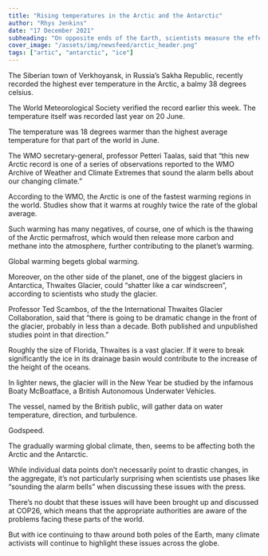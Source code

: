 ```yaml
---
title: "Rising temperatures in the Arctic and the Antarctic"
author: "Rhys Jenkins"
date: "17 December 2021"
subheading: "On opposite ends of the Earth, scientists measure the effects of warming on vast fields of ice."
cover_image: "/assets/img/newsfeed/arctic_header.png"
tags: ["artic", "antarctic", "ice"]   
---
```


The Siberian town of Verkhoyansk, in Russia’s Sakha Republic, recently recorded the highest ever temperature in the Arctic, a balmy 38 degrees celsius.

The World Meteorological Society verified the record earlier this week. The temperature itself was recorded last year on 20 June. 

The temperature was 18 degrees warmer than the highest average temperature for that part of the world in June.   

The WMO secretary-general, professor Petteri Taalas, said that “this new Arctic record is one of a series of observations reported to the WMO Archive of Weather and Climate Extremes that sound the alarm bells about our changing climate.”

According to the WMO, the Arctic is one of the fastest warming regions in the world. Studies show that it warms at roughly twice the rate of the global average. 

Such warming has many negatives, of course, one of which is the thawing of the Arctic permafrost, which would then release more carbon and methane into the atmosphere, further contributing to the planet’s warming. 

Global warming begets global warming.   

Moreover, on the other side of the planet, one of the biggest glaciers in Antarctica, Thwaites Glacier, could “shatter like a car windscreen”, according to scientists who study the glacier. 

Professor Ted Scambos, of the the International Thwaites Glacier Collaboration, said that “there is going to be dramatic change in the front of the glacier, probably in less than a decade. Both published and unpublished studies point in that direction.”

Roughly the size of Florida, Thwaites is a vast glacier. If it were to break significantly the ice in its drainage basin would contribute to the increase of the height of the oceans. 

In lighter news, the glacier will in the New Year be studied by the infamous Boaty McBoatface, a British Autonomous Underwater Vehicles.

The vessel, named by the British public, will gather data on water temperature, direction, and turbulence. 

Godspeed.     

The gradually warming global climate, then, seems to be affecting both the Arctic and the Antarctic. 

While individual data points don’t necessarily point to drastic changes, in the aggregate, it’s not particularly surprising when scientists use phases like “sounding the alarm bells” when discussing these issues with the press. 

There’s no doubt that these issues will have been brought up and discussed at COP26, which means that the appropriate authorities are aware of the problems facing these parts of the world. 

But with ice continuing to thaw around both poles of the Earth, many climate activists will continue to highlight these issues across the globe.